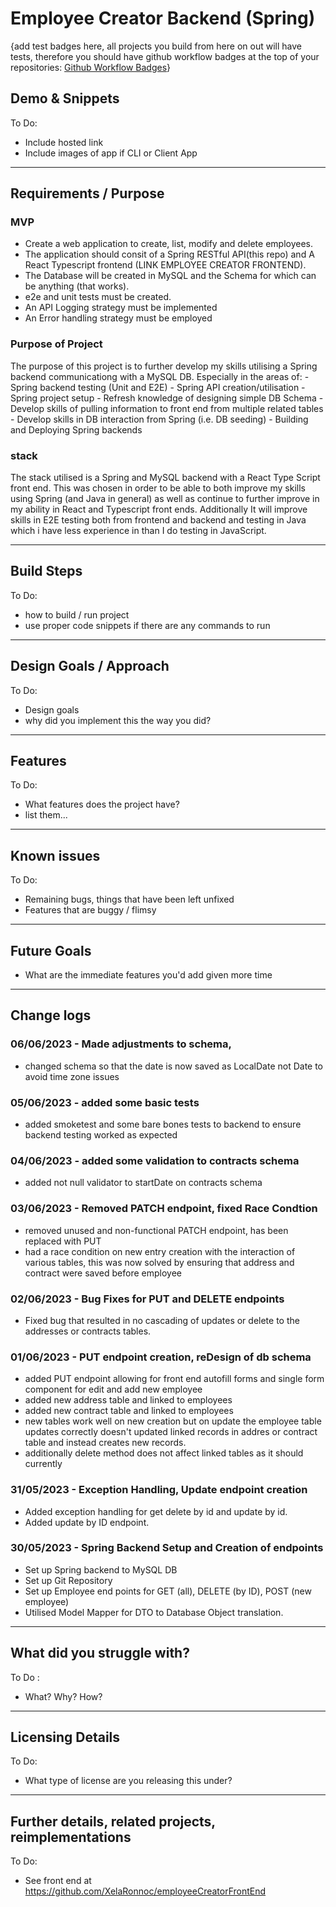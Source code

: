 # Employee Creator Backend (Spring)

{add test badges here, all projects you build from here on out will have tests, therefore you should have github workflow badges at the top of your repositories: [Github Workflow Badges](https://docs.github.com/en/actions/monitoring-and-troubleshooting-workflows/adding-a-workflow-status-badge)}

## Demo & Snippets

To Do:

-   Include hosted link
-   Include images of app if CLI or Client App

---

## Requirements / Purpose

### MVP

-   Create a web application to create, list, modify and delete employees.
-   The application should consit of a Spring RESTful API(this repo) and A React Typescript frontend (LINK EMPLOYEE CREATOR FRONTEND).
-   The Database will be created in MySQL and the Schema for which can be anything (that works).
-   e2e and unit tests must be created.
-   An API Logging strategy must be implemented
-   An Error handling strategy must be employed

### Purpose of Project

The purpose of this project is to further develop my skills utilising a Spring backend communicationg with a MySQL DB.
Especially in the areas of: - Spring backend testing (Unit and E2E) - Spring API creation/utilisation - Spring project setup - Refresh knowledge of designing simple DB Schema - Develop skills of pulling information to front end from multiple related tables - Develop skills in DB interaction from Spring (i.e. DB seeding) - Building and Deploying Spring backends

### stack

The stack utilised is a Spring and MySQL backend with a React Type Script front end.
This was chosen in order to be able to both improve my skills using Spring (and Java in general) as well as continue to further improve in my ability in React and Typescript front ends. Additionally It will improve skills in E2E testing both from frontend and backend and testing in Java which i have less experience in than I do testing in JavaScript.

---

## Build Steps

To Do:

-   how to build / run project
-   use proper code snippets if there are any commands to run

---

## Design Goals / Approach

To Do:

-   Design goals
-   why did you implement this the way you did?

---

## Features

To Do:

-   What features does the project have?
-   list them...

---

## Known issues

To Do:

-   Remaining bugs, things that have been left unfixed
-   Features that are buggy / flimsy

---

## Future Goals

-   What are the immediate features you'd add given more time

---

## Change logs

### 06/06/2023 - Made adjustments to schema,
- changed schema so that the date is now saved as LocalDate not Date to avoid time zone issues

### 05/06/2023 - added some basic tests
- added smoketest and some bare bones tests to backend to ensure backend testing worked as expected

### 04/06/2023 - added some validation to contracts schema

-  added not null validator to startDate on contracts schema

### 03/06/2023 - Removed PATCH endpoint, fixed Race Condtion

-   removed unused and non-functional PATCH endpoint, has been replaced with PUT
-   had a race condition on new entry creation with the interaction of various tables, this was now solved by ensuring that address and contract were saved before employee

### 02/06/2023 - Bug Fixes for PUT and DELETE endpoints

-   Fixed bug that resulted in no cascading of updates or delete to the addresses or contracts tables.

### 01/06/2023 - PUT endpoint creation, reDesign of db schema

-   added PUT endpoint allowing for front end autofill forms and single form component for edit and add new employee
-   added new address table and linked to employees
-   added new contract table and linked to employees
-   new tables work well on new creation but on update the employee table updates correctly doesn't updated linked records in addres or contract table and instead creates new records.
-   additionally delete method does not affect linked tables as it should currently

### 31/05/2023 - Exception Handling, Update endpoint creation

-   Added exception handling for get delete by id and update by id.
-   Added update by ID endpoint.

### 30/05/2023 - Spring Backend Setup and Creation of endpoints

-   Set up Spring backend to MySQL DB
-   Set up Git Repository
-   Set up Employee end points for GET (all), DELETE (by ID), POST (new employee)
-   Utilised Model Mapper for DTO to Database Object translation.

---

## What did you struggle with?

To Do :

-   What? Why? How?

---

## Licensing Details

To Do:

-   What type of license are you releasing this under?

---

## Further details, related projects, reimplementations

To Do:

-   See front end at https://github.com/XelaRonnoc/employeeCreatorFrontEnd
